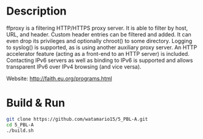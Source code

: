 Description
===========

ffproxy is a filtering HTTP/HTTPS proxy server. It is able to filter by host,
URL, and header.  Custom header entries can be filtered and added.
It can even drop its privileges and optionally chroot() to some directory.
Logging to syslog() is supported, as is using another auxiliary proxy server.
An HTTP accelerator feature (acting as a front-end to an HTTP server) is
included.  Contacting IPv6 servers as well as binding to IPv6 is supported
and allows transparent IPv6 over IPv4 browsing (and vice versa).

Website:    http://faith.eu.org/programs.html

Build & Run
===========

```sh
git clone https://github.com/watamario15/5_PBL-A.git
cd 5_PBL-A
./build.sh
```